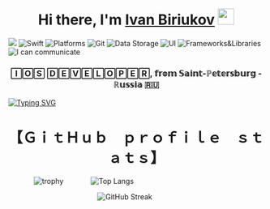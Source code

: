 <h1 align="center">Hi there, I'm <a href="https://" target="_blank">Ivan Biriukov</a> 
<img src="https://github.com/blackcater/blackcater/raw/main/images/Hi.gif" height="32"/></h1>

![](https://komarev.com/ghpvc/?username=Ivan-Biriukov) 
![Swift](https://img.shields.io/badge/Swift-orange?style=flat-square)
![Platforms](https://img.shields.io/badge/Platforms-iOS-yellowgreen?style=flat-square)
![Git](https://img.shields.io/badge/Git-Terminal_Xcode_Fork-yellowgreen?style=flat-square)
![Data Storage](https://img.shields.io/badge/Data_Storage-UserDefaults_Keychain_CoreData_Realm_FireStore-yellowgreen?style=flat-square)
![UI](https://img.shields.io/badge/UI-Storyboard_Xib_Code-yellowgreen?style=flat-square)
![Frameworks&Libraries](https://img.shields.io/badge/Frameworks&Libraries-Foundation_|_UIKit_|_CoreData_|_ARKit_|_CoreML_|_Alamofire_and_others-yellowgreen?style=flat-square)
![I can communicate](https://img.shields.io/badge/I_can_communicate:-Russian_|_English_|_German-orange?style=flat-square)

<h3 align="center">🄸🄾🅂 🄳🄴🅅🄴🄻🄾🄿🄴🅁, 𝕗𝕣𝕠𝕞 𝕊𝕒𝕚𝕟𝕥-ℙ𝕖𝕥𝕖𝕣𝕤𝕓𝕦𝕣𝕘 - ℝ𝕦𝕤𝕤𝕚𝕒 🇷🇺</h3>

<a href="https://git.io/typing-svg"><img src="https://readme-typing-svg.herokuapp.com?font=Fira+Code&pause=1000&color=C54CF7&multiline=true&width=650&height=120&lines=I've+been+learning+and+developing+on+iOS+since+2019.++;At+the+moment+I+am+in+active+search+of+work+%2F+projects;for+cooperation+on+a+commercial+(not+only)+basis." alt="Typing SVG" /></a>

<h1 align="center"> 【﻿ＧｉｔＨｕｂ　ｐｒｏｆｉｌｅ　ｓｔａｔｓ】</h1>



&emsp; &emsp; &emsp;![trophy](https://github-profile-trophy.vercel.app/?username=Ivan-Biriukov&margin-w=15&margin-h=15&&margin-w=15&title=Commits,PullRequest,Repositories&theme=onedark&column=3) 
&emsp; &emsp; &emsp;![Top Langs](https://github-readme-stats.vercel.app/api/top-langs/?username=Ivan-Biriukov&layout=compact&theme=dark)



&emsp; &emsp; &emsp; &emsp; &emsp; &emsp; &emsp; &emsp; &emsp; &emsp;![GitHub Streak](https://github-readme-streak-stats.herokuapp.com/?user=Ivan-Biriukov&theme=great-gatsby)



<!--
**Ivan-Biriukov/Ivan-Biriukov** is a ✨ _special_ ✨ repository because its `README.md` (this file) appears on your GitHub profile.

Here are some ideas to get you started:

- 🔭 I’m currently working on ...
- 🌱 I’m currently learning ...
- 👯 I’m looking to collaborate on ...
- 🤔 I’m looking for help with ...
- 💬 Ask me about ...
- 📫 How to reach me: ...
- 😄 Pronouns: ...
- ⚡ Fun fact: ...
-->
